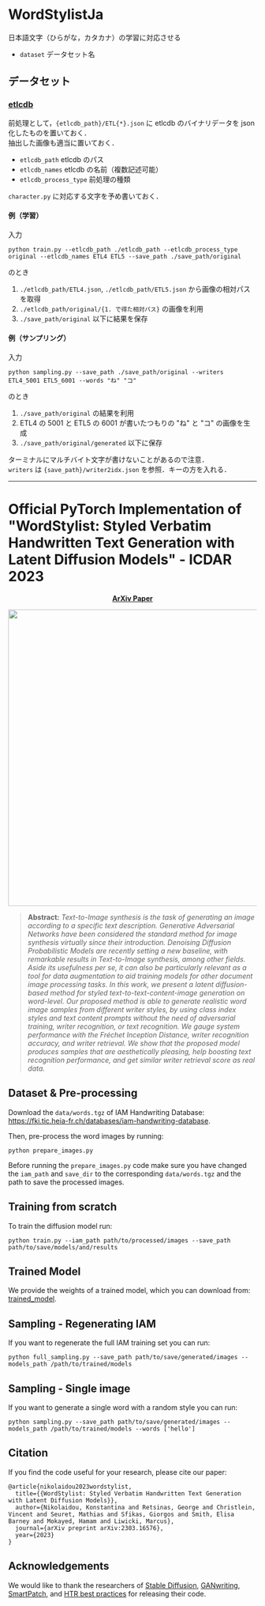# WordStylistJa

日本語文字（ひらがな，カタカナ）の学習に対応させる

- `dataset` データセット名

## データセット

### [etlcdb](http://etlcdb.db.aist.go.jp/?lang=ja)

前処理として，`{etlcdb_path}/ETL{*}.json` に etlcdb のバイナリデータを json 化したものを置いておく．  
抽出した画像も適当に置いておく．

- `etlcdb_path` etlcdb のパス
- `etlcdb_names` etlcdb の名前（複数記述可能）
- `etlcdb_process_type` 前処理の種類

`character.py` に対応する文字を予め書いておく．

#### 例（学習）

入力

```
python train.py --etlcdb_path ./etlcdb_path --etlcdb_process_type original --etlcdb_names ETL4 ETL5 --save_path ./save_path/original
```

のとき

1. `./etlcdb_path/ETL4.json`, `./etlcdb_path/ETL5.json` から画像の相対パスを取得
2. `./etlcdb_path/original/{1. で得た相対パス}` の画像を利用
3. `./save_path/original` 以下に結果を保存

#### 例（サンプリング）

入力

```
python sampling.py --save_path ./save_path/original --writers ETL4_5001 ETL5_6001 --words "ね" "コ"
```

のとき

1. `./save_path/original` の結果を利用
2. ETL4 の 5001 と ETL5 の 6001 が書いたつもりの "ね" と "コ" の画像を生成
3. `./save_path/original/generated` 以下に保存

ターミナルにマルチバイト文字が書けないことがあるので注意．  
`writers` は `{save_path}/writer2idx.json` を参照．キーの方を入れる．

---

# Official PyTorch Implementation of "WordStylist: Styled Verbatim Handwritten Text Generation with Latent Diffusion Models" - ICDAR 2023

<!-- 
[arXiv](https://arxiv.org/pdf/2303.16576.pdf) 
  -->
 <p align='center'>
  <b>
    <a href="https://arxiv.org/pdf/2303.16576.pdf">ArXiv Paper</a>
  </b>
</p> 

 
 <p align="center">
<img src=figs/wordstylist.png width="600"/>
</p>

> **Abstract:** 
>*Text-to-Image synthesis is the task of generating an image according to a specific text description. Generative Adversarial Networks have been considered the standard method for image synthesis virtually since their introduction. Denoising Diffusion Probabilistic Models are recently setting a new baseline, with remarkable results in Text-to-Image synthesis, among other fields. Aside its usefulness per se, it can also be particularly relevant as a tool for data augmentation to aid training models for other document image processing tasks. In this work, we present a latent diffusion-based method for styled text-to-text-content-image generation on word-level. Our proposed method is able to generate realistic word image samples from different writer styles, by using class index styles and text content prompts without the need of adversarial training, writer recognition, or text recognition. We gauge system performance with the Fréchet Inception Distance, writer recognition accuracy, and writer retrieval. We show that the proposed model produces samples that are aesthetically pleasing, help boosting text recognition performance, and get similar writer retrieval score as real data.*


## Dataset & Pre-processing

Download the ```data/words.tgz``` of IAM Handwriting Database: https://fki.tic.heia-fr.ch/databases/iam-handwriting-database.

Then, pre-process the word images by running:
```
python prepare_images.py
```
Before running the ```prepare_images.py``` code make sure you have changed the ```iam_path``` and ```save_dir``` to the corresponding ```data/words.tgz``` and the path to save the processed images.

## Training from scratch

To train the diffusion model run:
```
python train.py --iam_path path/to/processed/images --save_path path/to/save/models/and/results
```

## Trained Model

We provide the weights of a trained model, which you can download from: [trained_model](https://drive.google.com/file/d/1XVRUXSJw0PaNgrtFH_mNHceFO-Ouf_xz/view?usp=share_link).

## Sampling - Regenerating IAM

If you want to regenerate the full IAM training set you can run:
```
python full_sampling.py --save_path path/to/save/generated/images --models_path /path/to/trained/models
```

## Sampling - Single image

If you want to generate a single word with a random style you can run:
```
python sampling.py --save_path path/to/save/generated/images --models_path /path/to/trained/models --words ['hello']
```

## Citation

If you find the code useful for your research, please cite our paper:
```
@article{nikolaidou2023wordstylist,
  title={{WordStylist: Styled Verbatim Handwritten Text Generation with Latent Diffusion Models}},
  author={Nikolaidou, Konstantina and Retsinas, George and Christlein, Vincent and Seuret, Mathias and Sfikas, Giorgos and Smith, Elisa Barney and Mokayed, Hamam and Liwicki, Marcus},
  journal={arXiv preprint arXiv:2303.16576},
  year={2023}
}
```

## Acknowledgements

We would like to thank the researchers of [Stable Diffusion](https://github.com/CompVis/stable-diffusion), [GANwriting](https://github.com/omni-us/research-GANwriting/tree/9e0d8a3a8327f00c67029dbf4a2fc1b0a88f730d), [SmartPatch](https://github.com/MattAlexMiracle/SmartPatch), and [HTR best practices](https://github.com/georgeretsi/HTR-best-practices/tree/main) for releasing their code.
